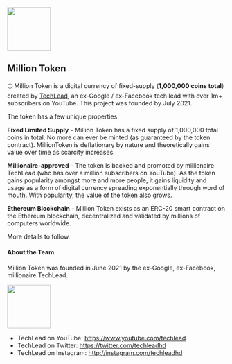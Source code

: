 <img src="https://raw.githubusercontent.com/techleadhd/milliontoken/gh-pages/coin.png" width="100" height="100">

## Million Token

🌕 Million Token is a digital currency of fixed-supply (**1,000,000 coins total**) created by [TechLead](https://www.youtube.com/techlead), an ex-Google / ex-Facebook tech lead with over 1m+ subscribers on YouTube. This project was founded by July 2021.

The token has a few unique properties:

**Fixed Limited Supply** - Million Token has a fixed supply of 1,000,000 total coins in total. No more can ever be minted (as guaranteed by the token contract). MillionToken is deflationary by nature and theoretically gains value over time as scarcity increases.

**Millionaire-approved** - The token is backed and promoted by millionaire TechLead (who has over a million subscribers on YouTube). As the token gains popularity amongst more and more people, it gains liquidity and usage as a form of digital currency spreading exponentially through word of mouth. With popularity, the value of the token also grows.

**Ethereum Blockchain** - Million Token exists as an ERC-20 smart contract on the Ethereum blockchain, decentralized and validated by millions of computers worldwide.

More details to follow.
  
#### About the Team
Million Token was founded in June 2021 by the ex-Google, ex-Facebook, millionaire TechLead.

<img src="https://raw.githubusercontent.com/techleadhd/milliontoken/gh-pages/avatar.png" width="100" height="100">
  
- TechLead on YouTube: https://www.youtube.com/techlead
- TechLead on Twitter: https://twitter.com/techleadhd
- TechLead on Instagram: http://instagram.com/techleadhd
